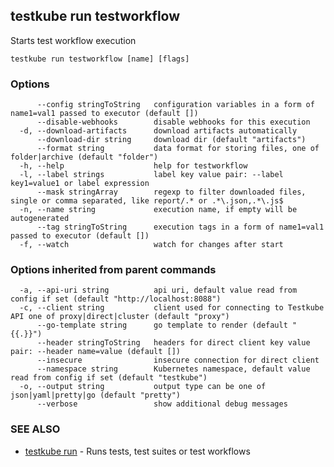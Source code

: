 
<head>
  <meta name="og:type" content="reference-doc" />
</head>

## testkube run testworkflow

Starts test workflow execution

```
testkube run testworkflow [name] [flags]
```

### Options

```
      --config stringToString   configuration variables in a form of name1=val1 passed to executor (default [])
      --disable-webhooks        disable webhooks for this execution
  -d, --download-artifacts      download artifacts automatically
      --download-dir string     download dir (default "artifacts")
      --format string           data format for storing files, one of folder|archive (default "folder")
  -h, --help                    help for testworkflow
  -l, --label strings           label key value pair: --label key1=value1 or label expression
      --mask stringArray        regexp to filter downloaded files, single or comma separated, like report/.* or .*\.json,.*\.js$
  -n, --name string             execution name, if empty will be autogenerated
      --tag stringToString      execution tags in a form of name1=val1 passed to executor (default [])
  -f, --watch                   watch for changes after start
```

### Options inherited from parent commands

```
  -a, --api-uri string          api uri, default value read from config if set (default "http://localhost:8088")
  -c, --client string           client used for connecting to Testkube API one of proxy|direct|cluster (default "proxy")
      --go-template string      go template to render (default "{{.}}")
      --header stringToString   headers for direct client key value pair: --header name=value (default [])
      --insecure                insecure connection for direct client
      --namespace string        Kubernetes namespace, default value read from config if set (default "testkube")
  -o, --output string           output type can be one of json|yaml|pretty|go (default "pretty")
      --verbose                 show additional debug messages
```

### SEE ALSO

* [testkube run](testkube_run.md)	 - Runs tests, test suites or test workflows

